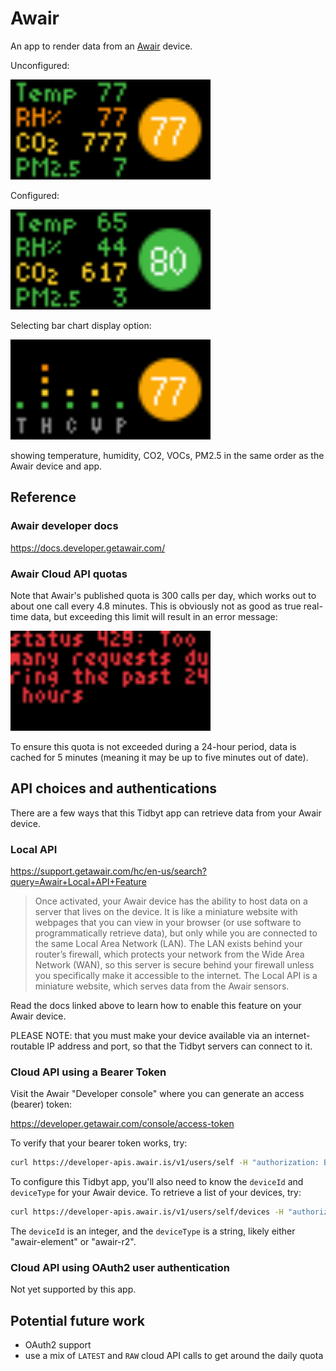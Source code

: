 
# Awair

An app to render data from an [Awair](https://www.getawair.com/) device.

Unconfigured:

<img src="./screenshot-unconfigured.webp" width="320" height="160">

Configured:

<img src="./screenshot-configured.webp" width="320" height="160">

Selecting bar chart display option:

<img src="./screenshot-bar-chart.webp" width="320" height="160">

showing temperature, humidity, CO2, VOCs, PM2.5 in the same order as the Awair device and app.


## Reference

### Awair developer docs

https://docs.developer.getawair.com/

### Awair Cloud API quotas

Note that Awair's published quota is 300 calls per day, which works out to about one call every 4.8 minutes. This is obviously not as good as true real-time data, but exceeding this limit will result in an error message:

<img src="./screenshot-quota-exceeded.webp" width="320" height="160">

To ensure this quota is not exceeded during a 24-hour period, data is cached for 5 minutes (meaning it may be up to five minutes out of date).


## API choices and authentications

There are a few ways that this Tidbyt app can retrieve data from your Awair device.

### Local API

https://support.getawair.com/hc/en-us/search?query=Awair+Local+API+Feature

> Once activated, your Awair device has the ability to host data on a server that lives on the
> device. It is like a miniature website with webpages that you can view in your browser (or use
> software to programmatically retrieve data), but only while you are connected to the same Local
> Area Network (LAN). The LAN exists behind your router’s firewall, which protects your network from
> the Wide Area Network (WAN), so this server is secure behind your firewall unless you specifically
> make it accessible to the internet. The Local API is a miniature website, which serves data from
> the Awair sensors.

Read the docs linked above to learn how to enable this feature on your Awair device.

PLEASE NOTE: that you must make your device available via an internet-routable IP address and port, so that the Tidbyt servers can connect to it.

### Cloud API using a Bearer Token

Visit the Awair "Developer console" where you can generate an access (bearer) token:

https://developer.getawair.com/console/access-token

To verify that your bearer token works, try:

``` sh
curl https://developer-apis.awair.is/v1/users/self -H "authorization: Bearer ${token}"
```

To configure this Tidbyt app, you'll also need to know the `deviceId` and `deviceType` for your Awair device.
To retrieve a list of your devices, try:

``` sh
curl https://developer-apis.awair.is/v1/users/self/devices -H "authorization: Bearer ${token}"
```

The `deviceId` is an integer, and the `deviceType` is a string, likely either "awair-element" or "awair-r2".

### Cloud API using OAuth2 user authentication

Not yet supported by this app.

## Potential future work

- OAuth2 support
- use a mix of `LATEST` and `RAW` cloud API calls to get around the daily quota
